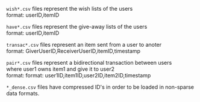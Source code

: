 `wish*.csv` files represent the wish lists of the users  
format: userID,itemID

`have*.csv` files represent the give-away lists of the users   
format: userID,itemID

`transac*.csv` files represent an item sent from a user to anoter  
format: GiverUserID,ReceiverUserID,itemID,timestamp

`pair*.csv` files represent a bidirectional transaction between users  
where user1 owns item1 and give it to user2  
format: format: user1ID,item1ID,user2ID,item2ID,timestamp

`*_dense.csv` files have compressed ID's in order to be loaded in non-sparse data formats.
